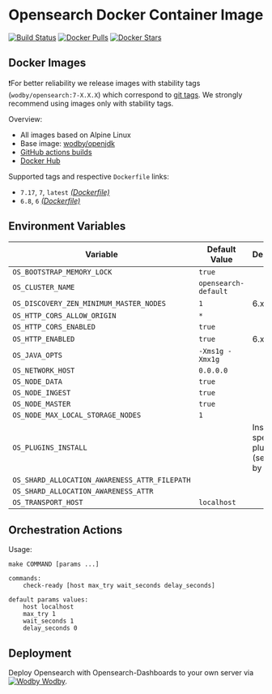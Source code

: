 # Opensearch Docker Container Image

[![Build Status](https://github.com/wodby/opensearch/workflows/Build%20docker%20image/badge.svg)](https://github.com/wodby/opensearch/actions)
[![Docker Pulls](https://img.shields.io/docker/pulls/wodby/opensearch.svg)](https://hub.docker.com/r/wodby/opensearch)
[![Docker Stars](https://img.shields.io/docker/stars/wodby/opensearch.svg)](https://hub.docker.com/r/wodby/opensearch)

## Docker Images

❗For better reliability we release images with stability tags (`wodby/opensearch:7-X.X.X`) which correspond to [git tags](https://github.com/wodby/opensearch/releases). We strongly recommend using images only with stability tags. 

Overview:

- All images based on Alpine Linux
- Base image: [wodby/openjdk](https://github.com/wodby/openjdk)
- [GitHub actions builds](https://github.com/wodby/opensearch/actions)
- [Docker Hub](https://hub.docker.com/r/wodby/opensearch)

Supported tags and respective `Dockerfile` links:

- `7.17`, `7`, `latest` [_(Dockerfile)_](https://github.com/wodby/opensearch/tree/master/Dockerfile)
- `6.8`, `6` [_(Dockerfile)_](https://github.com/wodby/opensearch/tree/master/Dockerfile)

## Environment Variables

| Variable                                      | Default Value           | Description                                    |
|-----------------------------------------------|-------------------------|------------------------------------------------|
| `OS_BOOTSTRAP_MEMORY_LOCK`                    | `true`                  |                                                |
| `OS_CLUSTER_NAME`                             | `opensearch-default` |                                                |
| `OS_DISCOVERY_ZEN_MINIMUM_MASTER_NODES`       | `1`                     | 6.x only                                       |
| `OS_HTTP_CORS_ALLOW_ORIGIN`                   | `*`                     |                                                |
| `OS_HTTP_CORS_ENABLED`                        | `true`                  |                                                |
| `OS_HTTP_ENABLED`                             | `true`                  | 6.x only                                       |
| `OS_JAVA_OPTS`                                | `-Xms1g -Xmx1g`         |                                                |
| `OS_NETWORK_HOST`                             | `0.0.0.0`               |                                                |
| `OS_NODE_DATA`                                | `true`                  |                                                |
| `OS_NODE_INGEST`                              | `true`                  |                                                |
| `OS_NODE_MASTER`                              | `true`                  |                                                |
| `OS_NODE_MAX_LOCAL_STORAGE_NODES`             | `1`                     |                                                |
| `OS_PLUGINS_INSTALL`                          |                         | Install specified plugins (separated by comma) |
| `OS_SHARD_ALLOCATION_AWARENESS_ATTR_FILEPATH` |                         |                                                |
| `OS_SHARD_ALLOCATION_AWARENESS_ATTR`          |                         |                                                |
| `OS_TRANSPORT_HOST`                           | `localhost`             |                                                |

## Orchestration Actions

Usage:
```
make COMMAND [params ...]
 
commands:
    check-ready [host max_try wait_seconds delay_seconds]
 
default params values:
    host localhost
    max_try 1
    wait_seconds 1
    delay_seconds 0
```

## Deployment

Deploy Opensearch with Opensearch-Dashboards to your own server via [![Wodby](https://www.google.com/s2/favicons?domain=wodby.com) Wodby](https://wodby.com/stacks/opensearch).
